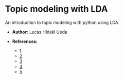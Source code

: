 # Topic modeling with LDA

An introduction to topic modeling with python using LDA.

* **Author:** Lucas Hideki Ueda

* **References:**
  - [1](https://towardsdatascience.com/topic-modeling-and-latent-dirichlet-allocation-in-python-9bf156893c24)
  - [2](https://datascienceplus.com/evaluation-of-topic-modeling-topic-coherence/)
  - [3](https://www.machinelearningplus.com/nlp/topic-modeling-gensim-python/)
  - [4](https://towardsdatascience.com/the-complete-guide-for-topics-extraction-in-python-a6aaa6cedbbc)
  - [5](https://towardsdatascience.com/end-to-end-topic-modeling-in-python-latent-dirichlet-allocation-lda-35ce4ed6b3e0)
